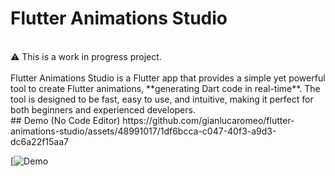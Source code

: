 # Flutter Animations Studio
<br>
⚠️ This is a work in progress project.

<br>
<br>
Flutter Animations Studio is a Flutter app that provides a simple yet 
powerful tool to create Flutter animations, **generating Dart code in 
real-time**. The tool is designed to be fast, easy to use, and intuitive, 
making it perfect for both beginners and experienced developers.

<br>
## Demo (No Code Editor)
https://github.com/gianlucaromeo/flutter-animations-studio/assets/48991017/1df6bcca-c047-40f3-a9d3-dc6a22f15aa7

[![Demo](https://github.com/gianlucaromeo/flutter-animations-studio/assets/48991017/1df6bcca-c047-40f3-a9d3-dc6a22f15aa7)
